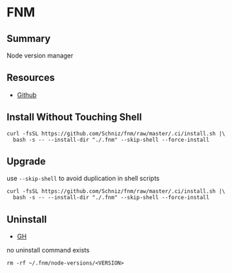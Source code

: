# FNM

## Summary

Node version manager

## Resources

- [Github](https://github.com/Schniz/fnm)

## Install Without Touching Shell

```console
curl -fsSL https://github.com/Schniz/fnm/raw/master/.ci/install.sh |\
  bash -s -- --install-dir "./.fnm" --skip-shell --force-install
```

## Upgrade

use `--skip-shell` to avoid duplication in shell scripts

```console
curl -fsSL https://github.com/Schniz/fnm/raw/master/.ci/install.sh |\
  bash -s -- --install-dir "./.fnm" --skip-shell --force-install
```

## Uninstall

- [GH](https://github.com/Schniz/fnm/issues/96)

no uninstall command exists

```console
rm -rf ~/.fnm/node-versions/<VERSION>
```
